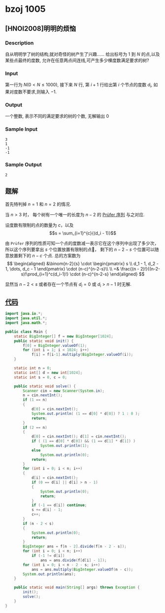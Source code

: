 # bzoj 1005

## [HNOI2008]明明的烦恼
### Description

自从明明学了树的结构,就对奇怪的树产生了兴趣......
给出标号为 $1$ 到 $N$ 的点,以及某些点最终的度数,
允许在任意两点间连线,可产生多少棵度数满足要求的树?

### Input

第一行为 $N(0 < N \le 1000)$,
接下来 $N$ 行, 第 $i+1$ 行给出第 $i$ 个节点的度数 $d_i$,
如果对度数不要求,则输入 $-1$.

### Output

一个整数, 表示不同的满足要求的树的个数, 无解输出 $0$

### Sample Input


    3
    1
    -1
    -1

### Sample Output

    2

## 题解

首先特判掉 $n = 1$ 和 $n = 2$ 的情况.

当 $n > 3$ 时，
每个树有一个唯一的长度为 $n - 2$ 的 [Prüfer 序列](/library/graph/tree/purfer.md) 与之对应.

设度数有限制的点的数量为 $c$，以及
$$s = \sum_{i=1}^{c}{(d_i - 1)}$$

由 `Prüfer` 序列的性质可知一个点的度数减一表示它在这个序列中出现了多少次，
所以这个序列要拿出 $s$ 个位置放置有限制的点，
剩下的 $n-2-s$ 个位置可以随意放置剩下的 $n - c$ 个点.
总的方案数为
$$
\begin{aligned}
&\binom{n-2}{s}
\cdot
\begin{pmatrix}
   s \\
   d_1 - 1, d_2 - 1, \dots, d_c - 1
\end{pmatrix}
\cdot
(n-c)^{n-2-s}\\ \\
=&
\frac{(n - 2)!}{(n-2-s)!\prod_{i=1}^c(d_i-1)!}
\cdot (n-c)^{n-2-s}
\end{aligned}
$$

显然当 $n - 2 < s$ 或者存在一个节点有 $d_i = 0$ 或 $d_i > n - 1$ 时无解.

## [代码](https://github.com/ac-voyage/bzoj/blob/master/vol-01/1005/Main.java)
```java
import java.io.*;
import java.util.*;
import java.math.*;

public class Main {
    static BigInteger[] f = new BigInteger[1024];
    public static void init() {
        f[0] = BigInteger.valueOf(1);
        for (int i = 1; i < 1024; i++)
            f[i] = f[i-1].multiply(BigInteger.valueOf(i));
    }

    static int n = 0;
    static int[] d = new int[1024];
    static int s = 0, c = 0;

    public static void solve() {
        Scanner cin = new Scanner(System.in);
        n = cin.nextInt();
        if (1 == n)
        {
            d[0] = cin.nextInt();
            System.out.println( (1 == d[0] * d[0]) ? 1 : 0 );
            return;
        }
        if (2 == n)
        {
            d[0] = cin.nextInt(); d[1] = cin.nextInt();
            if ( (1 == d[0] * d[0]) && (1 == d[1] * d[1]) )
                System.out.println(1);
            else
                System.out.println(0);
            return;
        }
        for (int i = 0; i < n; i++)
        {
            d[i] = cin.nextInt();
            if (0 == d[i] || d[i] > n - 1)
            {
                System.out.println(0);
                return;
            }
            if (-1 == d[i]) continue;
            s += d[i] - 1;
            c++;
        }
        if (n - 2 < s)
        {
            System.out.println(0);
            return;
        }
        BigInteger ans = f[n - 2].divide(f[n - 2 - s]);
        for (int i = 0; i < n; i++)
            if (-1 != d[i])
                ans = ans.divide(f[d[i] - 1]);
        for (int i = 0; i < n - 2 - s; i++)
            ans = ans.multiply(BigInteger.valueOf(n - c));
        System.out.println(ans);
    }

    public static void main(String[] args) throws Exception {
        init();
        solve();
    }
}
```
